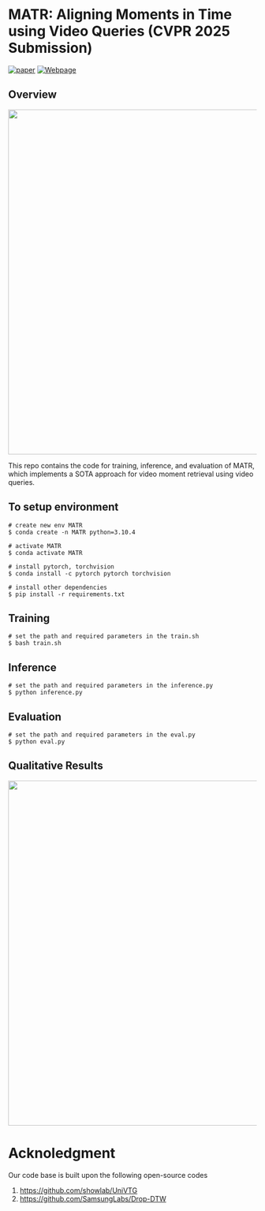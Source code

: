 # MATR: Aligning Moments in Time using Video Queries (CVPR 2025 Submission)

[![paper](https://img.shields.io/badge/paper-paper-cyan)](https://github.com/vl2g/MATR/edit/main/README.md)
[![Webpage](https://img.shields.io/badge/Webpage-green)](https://github.com/vl2g/MATR/edit/main/README.md)

## Overview
<p align="center">
    <img src="assets/model.jpg" width="700px"/>
</p>

This repo contains the code for training, inference, and evaluation of MATR, which implements a SOTA approach for video moment retrieval using video queries.

## To setup environment
```
# create new env MATR
$ conda create -n MATR python=3.10.4

# activate MATR
$ conda activate MATR

# install pytorch, torchvision
$ conda install -c pytorch pytorch torchvision

# install other dependencies
$ pip install -r requirements.txt
```

## Training 
```
# set the path and required parameters in the train.sh
$ bash train.sh
```


## Inference
```
# set the path and required parameters in the inference.py
$ python inference.py
```

## Evaluation
```
# set the path and required parameters in the eval.py
$ python eval.py
```

## Qualitative Results
<p align="center">
    <img src="assets/qual_res.jpg" width="700px"/>
</p>

# Acknoledgment
Our code base is built upon the following open-source codes
1. https://github.com/showlab/UniVTG
2. https://github.com/SamsungLabs/Drop-DTW

